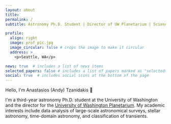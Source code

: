 ```yaml
---
layout: about
title: 
permalink: /
subtitle: Astronomy Ph.D. Student | Director of UW Planetarium | Science Communicator

profile:
  align: right
  image: prof_pic.jpg
  image_circular: false # crops the image to make it circular
  address: >
    <p>Seattle, WA</p>

news: true  # includes a list of news items
selected_papers: false # includes a list of papers marked as "selected={true}"
social: true  # includes social icons at the bottom of the page
---
```

Hello, I'm Anastasios (Andy) Tzanidakis 👋 

I'm a third-year astronomy Ph.D. student at the University of Washington and the director for the [University of Washington Planetarium](https://astro.washington.edu/uw-planetarium). 
My academic interests include data analysis of large-scale astronomical surveys,  stellar astronomy, time-domain astronomy, and classification of transients.